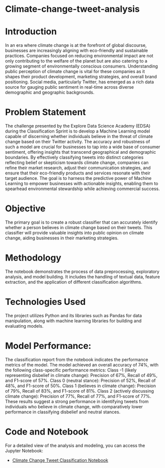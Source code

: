 # Climate-change-tweet-analysis

# Introduction
In an era where climate change is at the forefront of global discourse, businesses are increasingly aligning with eco-friendly and sustainable practices. Companies focused on reducing environmental impact are not only contributing to the welfare of the planet but are also catering to a growing segment of environmentally conscious consumers. Understanding public perception of climate change is vital for these companies as it shapes their product development, marketing strategies, and overall brand positioning. Social media, particularly Twitter, has emerged as a rich data source for gauging public sentiment in real-time across diverse demographic and geographic backgrounds.

# Problem Statement
The challenge presented by the Explore Data Science Academy (EDSA) during the Classification Sprint is to develop a Machine Learning model capable of discerning whether individuals believe in the threat of climate change based on their Twitter activity. The accuracy and robustness of such a model are crucial for businesses to tap into a wide base of consumer sentiment, offering insights that transcend geographical and demographic boundaries. By effectively classifying tweets into distinct categories reflecting belief or skepticism towards climate change, companies can refine their market research, adjust their communication strategies, and ensure that their eco-friendly products and services resonate with their target audience. The goal is to harness the predictive power of Machine Learning to empower businesses with actionable insights, enabling them to spearhead environmental stewardship while achieving commercial success.

# Objective
The primary goal is to create a robust classifier that can accurately identify whether a person believes in climate change based on their tweets. This classifier will provide valuable insights into public opinion on climate change, aiding businesses in their marketing strategies.

# Methodology
The notebook demonstrates the process of data preprocessing, exploratory analysis, and model building. It includes the handling of textual data, feature extraction, and the application of different classification algorithms.

# Technologies Used
The project utilizes Python and its libraries such as Pandas for data manipulation, along with machine learning libraries for building and evaluating models.

# Model Performance:

The classification report from the notebook indicates the performance metrics of the model. The model achieved an overall accuracy of 74%, with the following class-specific performance metrics:
Class -1 (likely representing disbelief in climate change): Precision of 67%, Recall of 49%, and F1-score of 57%.
Class 0 (neutral stance): Precision of 52%, Recall of 48%, and F1-score of 50%.
Class 1 (believes in climate change): Precision of 79%, Recall of 83%, and F1-score of 81%.
Class 2 (actively discussing climate change): Precision of 77%, Recall of 77%, and F1-score of 77%.
These results suggest a strong performance in identifying tweets from individuals who believe in climate change, with comparatively lower performance in classifying disbelief and neutral stances.

# Code and Notebook
For a detailed view of the analysis and modeling, you can access the Jupyter Notebook: 
- [Climate Change Tweet Classification Notebook](https://github.com/Thandokazi-Dlamini/Climate-change-tweet-analysis/blob/main/Climate%20Change%20Tweet%20Analysis.ipynb)

